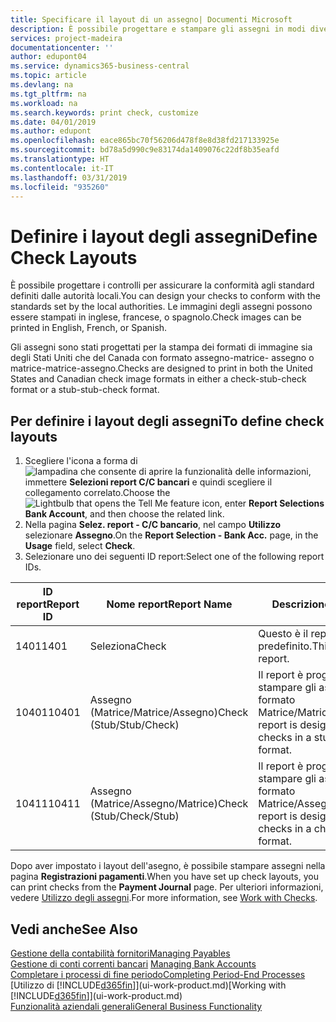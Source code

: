 ```yaml
---
title: Specificare il layout di un assegno| Documenti Microsoft
description: È possibile progettare e stampare gli assegni in modi diversi per conformità agli standard.
services: project-madeira
documentationcenter: ''
author: edupont04
ms.service: dynamics365-business-central
ms.topic: article
ms.devlang: na
ms.tgt_pltfrm: na
ms.workload: na
ms.search.keywords: print check, customize
ms.date: 04/01/2019
ms.author: edupont
ms.openlocfilehash: eace865bc70f56206d478f8e8d38fd217133925e
ms.sourcegitcommit: bd78a5d990c9e83174da1409076c22df8b35eafd
ms.translationtype: HT
ms.contentlocale: it-IT
ms.lasthandoff: 03/31/2019
ms.locfileid: "935260"
---
```

# <a name="define-check-layouts"></a><span data-ttu-id="3295a-103">Definire i layout degli assegni</span><span class="sxs-lookup"><span data-stu-id="3295a-103">Define Check Layouts</span></span>
<span data-ttu-id="3295a-104">È possibile progettare i controlli per assicurare la conformità agli standard definiti dalle autorità locali.</span><span class="sxs-lookup"><span data-stu-id="3295a-104">You can design your checks to conform with the standards set by the local authorities.</span></span> <span data-ttu-id="3295a-105">Le immagini degli assegni possono essere stampati in inglese, francese, o spagnolo.</span><span class="sxs-lookup"><span data-stu-id="3295a-105">Check images can be printed in English, French, or Spanish.</span></span>

<span data-ttu-id="3295a-106">Gli assegni sono stati progettati per la stampa dei formati di immagine sia degli Stati Uniti che del Canada con formato assegno-matrice- assegno o matrice-matrice-assegno.</span><span class="sxs-lookup"><span data-stu-id="3295a-106">Checks are designed to print in both the United States and Canadian check image formats in either a check-stub-check format or a stub-stub-check format.</span></span>

## <a name="to-define-check-layouts"></a><span data-ttu-id="3295a-107">Per definire i layout degli assegni</span><span class="sxs-lookup"><span data-stu-id="3295a-107">To define check layouts</span></span>
1. <span data-ttu-id="3295a-108">Scegliere l'icona a forma di ![lampadina che consente di aprire la funzionalità delle informazioni](media/ui-search/search_small.png "Informazioni sull'operazione che si desidera eseguire"), immettere **Selezioni report C/C bancari** e quindi scegliere il collegamento correlato.</span><span class="sxs-lookup"><span data-stu-id="3295a-108">Choose the ![Lightbulb that opens the Tell Me feature](media/ui-search/search_small.png "Tell me what you want to do") icon, enter **Report Selections Bank Account**, and then choose the related link.</span></span>
2. <span data-ttu-id="3295a-109">Nella pagina **Selez. report - C/C bancario**, nel campo **Utilizzo** selezionare **Assegno**.</span><span class="sxs-lookup"><span data-stu-id="3295a-109">On the **Report Selection - Bank Acc.** page, in the **Usage** field, select **Check**.</span></span>
3. <span data-ttu-id="3295a-110">Selezionare uno dei seguenti ID report:</span><span class="sxs-lookup"><span data-stu-id="3295a-110">Select one of the following report IDs.</span></span>

| <span data-ttu-id="3295a-111">ID report</span><span class="sxs-lookup"><span data-stu-id="3295a-111">Report ID</span></span> | <span data-ttu-id="3295a-112">Nome report</span><span class="sxs-lookup"><span data-stu-id="3295a-112">Report Name</span></span> | <span data-ttu-id="3295a-113">Descrizione</span><span class="sxs-lookup"><span data-stu-id="3295a-113">Description</span></span> |
| --- | --- | --- |
| <span data-ttu-id="3295a-114">1401</span><span class="sxs-lookup"><span data-stu-id="3295a-114">1401</span></span> |<span data-ttu-id="3295a-115">Seleziona</span><span class="sxs-lookup"><span data-stu-id="3295a-115">Check</span></span> |<span data-ttu-id="3295a-116">Questo è il report predefinito.</span><span class="sxs-lookup"><span data-stu-id="3295a-116">This is the default report.</span></span> |
| <span data-ttu-id="3295a-117">10401</span><span class="sxs-lookup"><span data-stu-id="3295a-117">10401</span></span> |<span data-ttu-id="3295a-118">Assegno (Matrice/Matrice/Assegno)</span><span class="sxs-lookup"><span data-stu-id="3295a-118">Check (Stub/Stub/Check)</span></span> |<span data-ttu-id="3295a-119">Il report è progettato per stampare gli assegni in formato Matrice/Matrice/Assegno.</span><span class="sxs-lookup"><span data-stu-id="3295a-119">This report is designed to print checks in a stub/stub/check format.</span></span> |
| <span data-ttu-id="3295a-120">10411</span><span class="sxs-lookup"><span data-stu-id="3295a-120">10411</span></span> |<span data-ttu-id="3295a-121">Assegno (Matrice/Assegno/Matrice)</span><span class="sxs-lookup"><span data-stu-id="3295a-121">Check (Stub/Check/Stub)</span></span> |<span data-ttu-id="3295a-122">Il report è progettato per stampare gli assegni in formato Matrice/Assegno/Matrice.</span><span class="sxs-lookup"><span data-stu-id="3295a-122">This report is designed to print checks in a check/stub/check format.</span></span> |

<span data-ttu-id="3295a-123">Dopo aver impostato i layout dell'asegno, è possibile stampare assegni nella pagina **Registrazioni pagamenti**.</span><span class="sxs-lookup"><span data-stu-id="3295a-123">When you have set up check layouts, you can print checks from the **Payment Journal** page.</span></span> <span data-ttu-id="3295a-124">Per ulteriori informazioni, vedere [Utilizzo degli assegni](payables-how-work-checks.md).</span><span class="sxs-lookup"><span data-stu-id="3295a-124">For more information, see [Work with Checks](payables-how-work-checks.md).</span></span>

## <a name="see-also"></a><span data-ttu-id="3295a-125">Vedi anche</span><span class="sxs-lookup"><span data-stu-id="3295a-125">See Also</span></span>
[<span data-ttu-id="3295a-126">Gestione della contabilità fornitori</span><span class="sxs-lookup"><span data-stu-id="3295a-126">Managing Payables</span></span>](payables-manage-payables.md)  
<span data-ttu-id="3295a-127">[Gestione di conti correnti bancari](bank-manage-bank-accounts.md) </span><span class="sxs-lookup"><span data-stu-id="3295a-127">[Managing Bank Accounts](bank-manage-bank-accounts.md) </span></span>  
[<span data-ttu-id="3295a-128">Completare i processi di fine periodo</span><span class="sxs-lookup"><span data-stu-id="3295a-128">Completing Period-End Processes</span></span>](year-how-complete-period-end-processes.md)  
<span data-ttu-id="3295a-129">[Utilizzo di [!INCLUDE[d365fin](includes/d365fin_md.md)]](ui-work-product.md)</span><span class="sxs-lookup"><span data-stu-id="3295a-129">[Working with [!INCLUDE[d365fin](includes/d365fin_md.md)]](ui-work-product.md)</span></span>  
[<span data-ttu-id="3295a-130">Funzionalità aziendali generali</span><span class="sxs-lookup"><span data-stu-id="3295a-130">General Business Functionality</span></span>](ui-across-business-areas.md)
